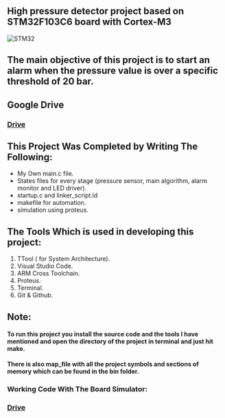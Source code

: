 ## High pressure detector project based on STM32F103C6 board with Cortex-M3

![STM32](https://github.com/eidHossam/Master-Embedded-Systems/assets/106603484/af5093fe-467e-48f7-9d7d-a780822cd173)

## The main objective of this project is to start an alarm when the pressure value is over a specific threshold of 20 bar.

## Google Drive 
### [Drive](https://drive.google.com/drive/folders/1t-TtS8-zy63dYuKqBTmWGm1xaVTbMjsl?usp=drive_link)


## This Project Was Completed by Writing The Following:

- My Own main.c file.
- States files for every stage (pressure sensor, main algorithm, alarm monitor and LED driver).
- startup.c and linker_script.ld
- makefile for automation.
- simulation using proteus.

## The Tools Which is used in developing this project:
1. TTool ( for System Architecture).
2. Visual Studio Code.
3. ARM Cross Toolchain.
4. Proteus.
5. Terminal.
6. Git & Github.


## Note:
#### To run this project you install the source code and the tools I have mentioned and open the directory of the project in terminal and just hit make.


**There is also map_file with all the project symbols and sections of memory which can be found in the bin folder.**

### Working Code With The Board Simulator:
### [Drive](https://drive.google.com/file/d/12R6h20Ca0D6ktmP0eUl4OxHXB6c1DI90/view?usp=drive_link)




